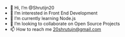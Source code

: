 - 👋 Hi, I’m @Shrutijn20
- 👀 I’m interested in Front End Development
- 🌱 I’m currently learning Node.js 
- 💞️ I’m looking to collaborate on Open Source Projects
- 📫 How to reach me 20shrutujn@gmail.com

<!---
Shrutijn20/Shrutijn20 is a ✨ special ✨ repository because its `README.md` (this file) appears on your GitHub profile.
You can click the Preview link to take a look at your changes.
--->
